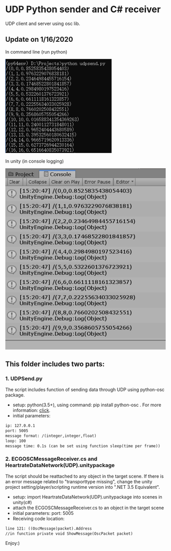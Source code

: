 # UDP Python sender and C# receiver
UDP client and server using osc lib.

## Update on 1/16/2020
In command line (run python)

![Python](python_send.png)

In unity (in console logging)

![Unity](udp_receive_unity.png)

## This folder includes two parts:

### 1. UDPSend.py
The script includes function of sending data through UDP using python-osc package. 
* setup: python(3.5+), using command: pip install python-osc .
For more information: [click](https://github.com/attwad/python-osc).
* initial parameters:
```
ip: 127.0.0.1
port: 5005
message format: /(integer,integer,float)
loop: 100
message time: 0.1s (can be set using function sleep(time per frame))
```
### 2. ECGOSCMessageReceiver.cs and HeartrateDataNetwork(UDP).unitypackage
The script should be reattached to any object in the target scene. If there is an error message related to "transporttype missing", change the unity project setting/player/scripting runtime version into ".NET 3.5 Equivalent". 
* setup: import HeartrateDataNetwork(UDP).unitypackage into scenes in unity(c#)
* attach the ECGOSCMessageReceiver.cs to an object in the target scene
* initial parameters: port: 5005
* Receiving code location: 
```
line 121: ((OscMessage)packet).Address 
//in function private void ShowMessage(OscPacket packet)
```

Enjoy:)
